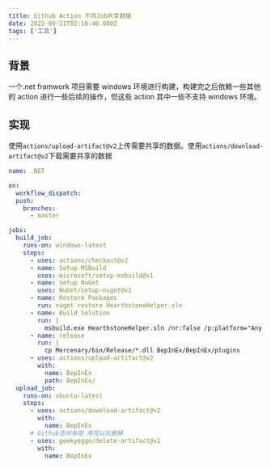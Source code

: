 ```yaml
---
title: Github Action 不同Job共享数据
date: 2022-06-21T02:10:40.000Z
tags: ['工具']
---
```

  
## 背景

一个.net framwork 项目需要 windows 环境进行构建，构建完之后依赖一些其他的 action 进行一些后续的操作，但这些 action 其中一些不支持 windows 环境。

## 实现

使用`actions/upload-artifact@v2`上传需要共享的数据。使用`actions/download-artifact@v2`下载需要共享的数据

```yaml
name: .NET

on:
  workflow_dispatch:
  push:
    branches:
      - master

jobs:
  build_job:
    runs-on: windows-latest
    steps:
      - uses: actions/checkout@v2
      - name: Setup MSBuild
        uses: microsoft/setup-msbuild@v1
      - name: Setup NuGet
        uses: NuGet/setup-nuget@v1
      - name: Restore Packages
        run: nuget restore HearthstoneHelper.sln
      - name: Build Solution
        run: |
          msbuild.exe HearthstoneHelper.sln /nr:false /p:platform="Any CPU" /p:configuration="Release"
      - name: release
        run: |
          cp Mercenary/bin/Release/*.dll BepInEx/BepInEx/plugins
      - uses: actions/upload-artifact@v2
        with:
          name: BepInEx
          path: BepInEx/
  upload_job:
    runs-on: ubuntu-latest
    steps:
      - uses: actions/download-artifact@v2
        with:
          name: BepInEx
      # Github空间有限 用完以后删掉
      - uses: geekyeggo/delete-artifact@v1
        with:
          name: BepInEx
```